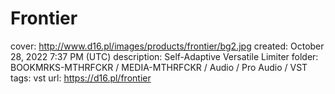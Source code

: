# Frontier

cover: http://www.d16.pl/images/products/frontier/bg2.jpg
created: October 28, 2022 7:37 PM (UTC)
description: Self-Adaptive Versatile Limiter
folder: BOOKMRKS-MTHRFCKR / MEDIA-MTHRFCKR / Audio / Pro Audio / VST
tags: vst
url: https://d16.pl/frontier